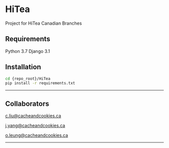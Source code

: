 # HiTea
Project for HiTea Canadian Branches

## Requirements
Python 3.7
Django 3.1

## Installation

```bash
cd {repo_root}/HiTea
pip install -r requirements.txt
```

---
## Collaborators
c.liu@cacheandcookies.ca

j.yang@cacheandcookies.ca

o.leung@cacheandcookies.ca

---

